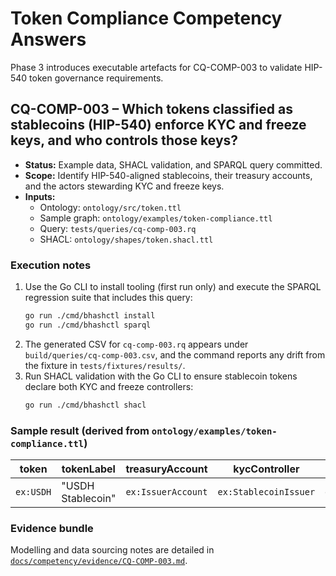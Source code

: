 # Token Compliance Competency Answers

Phase 3 introduces executable artefacts for CQ-COMP-003 to validate HIP-540 token governance requirements.

## CQ-COMP-003 – Which tokens classified as stablecoins (HIP-540) enforce KYC and freeze keys, and who controls those keys?

* **Status:** Example data, SHACL validation, and SPARQL query committed.
* **Scope:** Identify HIP-540-aligned stablecoins, their treasury accounts, and the actors stewarding KYC and freeze keys.
* **Inputs:**
  * Ontology: `ontology/src/token.ttl`
  * Sample graph: `ontology/examples/token-compliance.ttl`
  * Query: `tests/queries/cq-comp-003.rq`
  * SHACL: `ontology/shapes/token.shacl.ttl`

### Execution notes

1. Use the Go CLI to install tooling (first run only) and execute the SPARQL regression suite that includes this query:
   ```bash
   go run ./cmd/bhashctl install
   go run ./cmd/bhashctl sparql
   ```
2. The generated CSV for `cq-comp-003.rq` appears under `build/queries/cq-comp-003.csv`, and the command reports any drift from the fixture in `tests/fixtures/results/`.
3. Run SHACL validation with the Go CLI to ensure stablecoin tokens declare both KYC and freeze controllers:
   ```bash
   go run ./cmd/bhashctl shacl
   ```

### Sample result (derived from `ontology/examples/token-compliance.ttl`)

| token | tokenLabel | treasuryAccount | kycController | freezeController |
| ----- | ---------- | ---------------- | ------------- | ---------------- |
| `ex:USDH` | "USDH Stablecoin" | `ex:IssuerAccount` | `ex:StablecoinIssuer` | `ex:CompliancePartner` |

### Evidence bundle

Modelling and data sourcing notes are detailed in
[`docs/competency/evidence/CQ-COMP-003.md`](evidence/CQ-COMP-003.md).
